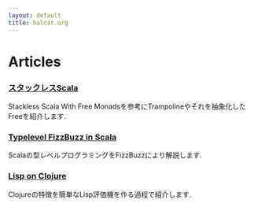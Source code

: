 ```yaml
---
layout: default
title: halcat.org
---
```


<div class="page-header">
  <h1>Articles</h1>
</div>

<div class="panel panel-default">
  <div class="panel-heading">
    <a href="stackless.html"><h3 class="panel-title">スタックレスScala</h3></a>
  </div>
  <div class="panel-body">
    Stackless Scala With Free Monadsを参考にTrampolineやそれを抽象化したFreeを紹介します.
  </div>
</div>

<div class="panel panel-default">
  <div class="panel-heading">
    <a href="typelevel_fizzbuzz.html"><h3 class="panel-title">Typelevel FizzBuzz in Scala</h3></a>
  </div>
  <div class="panel-body">
    Scalaの型レベルプログラミングをFizzBuzzにより解説します.
  </div>
</div>

<div class="panel panel-default">
  <div class="panel-heading">
    <a href="evaluator.html"><h3 class="panel-title">Lisp on Clojure</h3></a>
  </div>
  <div class="panel-body">
    Clojureの特徴を簡単なLisp評価機を作る過程で紹介します.
  </div>
</div>
